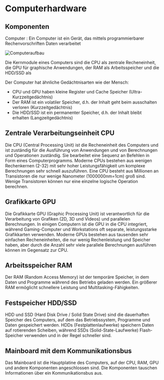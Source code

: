 # Computerhardware
## Komponenten

Computer
: Ein Computer ist ein Gerät, das mittels programmierbarer Rechenvorschriften Daten verarbeitet

![Computeraufbau](images/computeraufbau.svg)

Die Kernmodule eines Computers sind die CPU als zentrale Recheneinheit, die GPU für graphische Anwendungen, der RAM als Arbeitsspeicher und die HDD/SSD als

Der Computer hat ähnliche Gedächtnisarten wie der Mensch:
- CPU und GPU haben kleine Register und Cache Speicher (Ultra-Kurzzeitgedächtnis)
- Der RAM ist ein volatiler Speicher, d.h. der Inhalt geht beim ausschalten verloren (Kurzzeitgedächtnis)
- Die HDD/SSD ist ein permanenter Speicher, d.h. der Inhalt bleibt erhalten (Langzeitgedächtnis)

## Zentrale Verarbeitungseinheit CPU
Die CPU (Central Processing Unit) ist die Recheneinheit des Computers und ist zuständig für die Ausführung von Anwendungen und von Berechnungen und Operationen zuständig. Sie bearbeitet eine Sequenz an Befehlen in Form eines Computerprogramms. Moderne CPUs bestehen aus wenigen Rechenkernen (2-32) mit sehr hoher Leistungsfähigkeit um komplexe Berechnungen sehr schnell auszuführen. Eine CPU besteht aus Millionen an Transistoren die nur wenige Nanometer (1000000nm=1cm) groß sind. Wenige Transistoren können nur eine einzelne logische Operation berechnen.

## Grafikkarte GPU
Die Grafikkarte GPU (Graphic Processing Unit) ist verantwortlich für die Verarbeitung von Grafiken (2D, 3D und Videos) und parallelen Berechnungen. In einigen Computern ist die GPU in die CPU integriert, während Gaming-Computer und Workstations oft separate, leistungsstarke Grafikkarten verwenden. Moderne GPUs bestehen aus tausenden sehr einfachen Recheneinheiten, die nur wenig Rechenleistung und Speicher haben, aber durch die Anzahl sehr viele parallele Berechnungen ausführen können im Gegensatz zur CPU.

## Arbeitsspeicher RAM
Der RAM (Random Access Memory) ist der temporäre Speicher, in dem Daten und Programme während des Betriebs geladen werden. Ein größerer RAM ermöglicht schnellere Leistung und Multitasking-Fähigkeiten.

## Festspeicher HDD/SSD 
HDD und SSD (Hard Disk Drive / Solid State Drive) sind die dauerhaften Speicher des Computers, auf dem das Betriebssystem, Programme und Daten gespeichert werden. HDDs (Festplattenlaufwerke) speichern Daten auf rotierenden Scheiben, während SSDs (Solid-State-Laufwerke) Flash-Speicher verwenden und in der Regel schneller sind.

## Mainboard mit dem Kommunikationsbus
Das Mainboard ist die Hauptplatine des Computers, auf der CPU, RAM, GPU und andere Komponenten angeschlossen sind. Die Komponenten tauschen Informationen über ein Kommunikationsbus aus.
